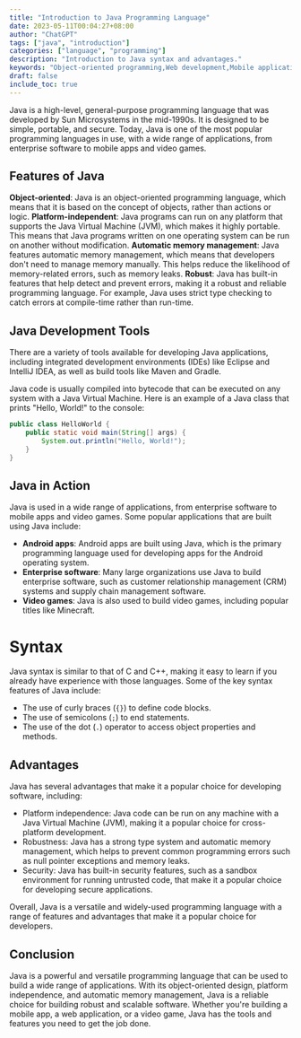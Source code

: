 ```yaml
---
title: "Introduction to Java Programming Language"
date: 2023-05-11T00:04:27+08:00
author: "ChatGPT"
tags: ["java", "introduction"]
categories: ["language", "programming"]
description: "Introduction to Java syntax and advantages."
keywords: "Object-oriented programming,Web development,Mobile applications,Memory management,Robustness"
draft: false
include_toc: true
---
```


Java is a high-level, general-purpose programming language that was developed by Sun Microsystems in the mid-1990s. It is designed to be simple, portable, and secure. Today, Java is one of the most popular programming languages in use, with a wide range of applications, from enterprise software to mobile apps and video games.

## Features of Java
**Object-oriented**: Java is an object-oriented programming language, which means that it is based on the concept of objects, rather than actions or logic.
**Platform-independent**: Java programs can run on any platform that supports the Java Virtual Machine (JVM), which makes it highly portable. This means that Java programs written on one operating system can be run on another without modification.
**Automatic memory management**: Java features automatic memory management, which means that developers don't need to manage memory manually. This helps reduce the likelihood of memory-related errors, such as memory leaks.
**Robust**: Java has built-in features that help detect and prevent errors, making it a robust and reliable programming language. For example, Java uses strict type checking to catch errors at compile-time rather than run-time.

## Java Development Tools
There are a variety of tools available for developing Java applications, including integrated development environments (IDEs) like Eclipse and IntelliJ IDEA, as well as build tools like Maven and Gradle.

Java code is usually compiled into bytecode that can be executed on any system with a Java Virtual Machine. Here is an example of a Java class that prints "Hello, World!" to the console:

```java
public class HelloWorld {
    public static void main(String[] args) {
        System.out.println("Hello, World!");
    }
}
```

## Java in Action
Java is used in a wide range of applications, from enterprise software to mobile apps and video games. Some popular applications that are built using Java include:

* **Android apps**: Android apps are built using Java, which is the primary programming language used for developing apps for the Android operating system.
* **Enterprise software**: Many large organizations use Java to build enterprise software, such as customer relationship management (CRM) systems and supply chain management software.
* **Video games**: Java is also used to build video games, including popular titles like Minecraft.

# Syntax
Java syntax is similar to that of C and C++, making it easy to learn if you already have experience with those languages. Some of the key syntax features of Java include:

* The use of curly braces (`{}`) to define code blocks.
* The use of semicolons (`;`) to end statements.
* The use of the dot (`.`) operator to access object properties and methods.

## Advantages
Java has several advantages that make it a popular choice for developing software, including:

* Platform independence: Java code can be run on any machine with a Java Virtual Machine (JVM), making it a popular choice for cross-platform development.
* Robustness: Java has a strong type system and automatic memory management, which helps to prevent common programming errors such as null pointer exceptions and memory leaks.
* Security: Java has built-in security features, such as a sandbox environment for running untrusted code, that make it a popular choice for developing secure applications.

Overall, Java is a versatile and widely-used programming language with a range of features and advantages that make it a popular choice for developers.

## Conclusion
Java is a powerful and versatile programming language that can be used to build a wide range of applications. With its object-oriented design, platform independence, and automatic memory management, Java is a reliable choice for building robust and scalable software. Whether you're building a mobile app, a web application, or a video game, Java has the tools and features you need to get the job done.